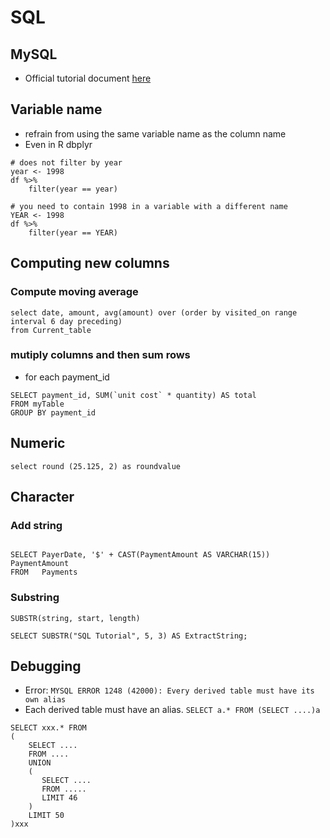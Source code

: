 # SQL

## MySQL
* Official tutorial document [here](https://dev.mysql.com/doc/mysql-getting-started/en/)

## Variable name
* refrain from using the same variable name as the column name
* Even in R dbplyr

```
# does not filter by year
year <- 1998
df %>%
	filter(year == year)

# you need to contain 1998 in a variable with a different name
YEAR <- 1998
df %>%
	filter(year == YEAR)
```

## Computing new columns
### Compute moving average

```
select date, amount, avg(amount) over (order by visited_on range interval 6 day preceding)
from Current_table
```

### mutiply columns and then sum rows
* for each payment_id

```
SELECT payment_id, SUM(`unit cost` * quantity) AS total
FROM myTable
GROUP BY payment_id
```

## Numeric
```
select round (25.125, 2) as roundvalue
```

## Character

### Add string

```

SELECT PayerDate, '$' + CAST(PaymentAmount AS VARCHAR(15)) PaymentAmount
FROM   Payments
```

### Substring

```
SUBSTR(string, start, length)

SELECT SUBSTR("SQL Tutorial", 5, 3) AS ExtractString;
```

## Debugging

* Error: `MYSQL ERROR 1248 (42000): Every derived table must have its own alias`
* Each derived table must have an alias. `SELECT a.* FROM (SELECT ....)a`

```
SELECT xxx.* FROM
(
    SELECT ....
    FROM ....
    UNION
    (
       SELECT ....
       FROM .....
       LIMIT 46
    )
    LIMIT 50
)xxx
```